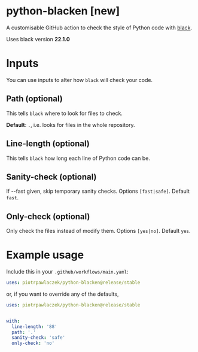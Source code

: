 # python-blacken [new]

A customisable GitHub action to check the style of Python code with [black](https://github.com/psf/black).

Uses black version **22.1.0**

# Inputs
You can use inputs to alter how `black` will check your code.

## Path (optional)
This tells `black` where to look for files to check.

**Default**: `.`, i.e. looks for files in the whole repository.

## Line-length (optional)
This tells `black` how long each line of Python code can be.

## Sanity-check (optional)
If --fast given, skip temporary sanity checks. Options `[fast|safe]`. Default `fast`.

## Only-check (optional)
Only check the files instead of modify them. Options `[yes|no]`. Default `yes`.

# Example usage
Include this in your `.github/workflows/main.yaml`:

```yaml
uses: piotrpawlaczek/python-blacken@release/stable

```
or, if you want to override any of the defaults,

```yaml
uses: piotrpawlaczek/python-blacken@release/stable


with:
  line-length: '88'
  path: '.'
  sanity-check: 'safe'
  only-check: 'no'
```
